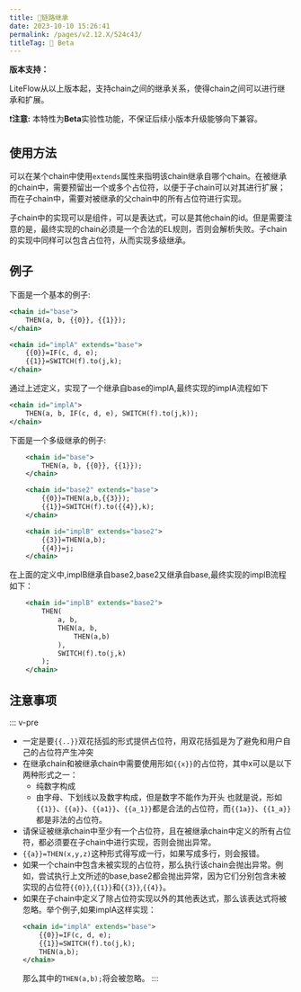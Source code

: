 ```yaml
---
title: 🥯链路继承
date: 2023-10-10 15:26:41
permalink: /pages/v2.12.X/524c43/
titleTag: 🧪 Beta
---
```


**版本支持：**<Badge text="v2.12.0+" vertical="middle"/>

LiteFlow从以上版本起，支持chain之间的继承关系，使得chain之间可以进行继承和扩展。

❗**注意:** 本特性为**Beta**实验性功能，不保证后续小版本升级能够向下兼容。

## 使用方法
可以在某个chain中使用`extends`属性来指明该chain继承自哪个chain。在被继承的chain中，需要预留出一个或多个占位符，以便于子chain可以对其进行扩展；而在子chain中，需要对被继承的父chain中的所有占位符进行实现。

子chain中的实现可以是组件，可以是表达式，可以是其他chain的id。但是需要注意的是，最终实现的chain必须是一个合法的EL规则，否则会解析失败。子chain的实现中同样可以包含占位符，从而实现多级继承。


## 例子
下面是一个基本的例子:
``` xml
<chain id="base">
    THEN(a, b, {{0}}, {{1}});
</chain>

<chain id="implA" extends="base">
    {{0}}=IF(c, d, e);
    {{1}}=SWITCH(f).to(j,k);
</chain>
```
通过上述定义，实现了一个继承自base的implA,最终实现的implA流程如下
``` xml
<chain id="implA">
    THEN(a, b, IF(c, d, e), SWITCH(f).to(j,k));
</chain>
```

下面是一个多级继承的例子:
``` xml
    <chain id="base">
        THEN(a, b, {{0}}, {{1}});
    </chain>

    <chain id="base2" extends="base">
        {{0}}=THEN(a,b,{{3}});
        {{1}}=SWITCH(f).to({{4}},k);
    </chain>

    <chain id="implB" extends="base2">
        {{3}}=THEN(a,b);
        {{4}}=j;
    </chain>
```
在上面的定义中,implB继承自base2,base2又继承自base,最终实现的implB流程如下：
``` xml
    <chain id="implB" extends="base2">
        THEN(
            a, b,
            THEN(a, b,
                THEN(a,b)
            ),
            SWITCH(f).to(j,k) 
        );
    </chain>
```

## 注意事项
::: v-pre
* 一定是要`{{..}}`双花括弧的形式提供占位符，用双花括弧是为了避免和用户自己的占位符产生冲突
* 在继承chain和被继承chain中需要使用形如`{{x}}`的占位符，其中x可以是以下两种形式之一：
    - 纯数字构成
    - 由字母、下划线以及数字构成，但是数字不能作为开头
    也就是说，形如`{{1}}`、`{{a}}`、`{{a1}}`、`{{a_1}}`都是合法的占位符，而`{{1a}}`、`{{1_a}}`都是非法的占位符。
* 请保证被继承chain中至少有一个占位符，且在被继承chain中定义的所有占位符，都必须要在子chain中进行实现，否则会抛出异常。
* `{{a}}=THEN(x,y,z)`这种形式得写成一行，如果写成多行，则会报错。
* 如果一个chain中包含未被实现的占位符，那么执行该chain会抛出异常。例如，尝试执行上文所述的base,base2都会抛出异常，因为它们分别包含未被实现的占位符`{{0}}`,`{{1}}`和`{{3}}`,`{{4}}`。
* 如果在子chain中定义了除占位符实现以外的其他表达式，那么该表达式将被忽略。举个例子,如果implA这样实现：
   ``` xml
   <chain id="implA" extends="base">
       {{0}}=IF(c, d, e);
       {{1}}=SWITCH(f).to(j,k);
       THEN(a,b);
   </chain>
   ```
   那么其中的`THEN(a,b);`将会被忽略。
:::